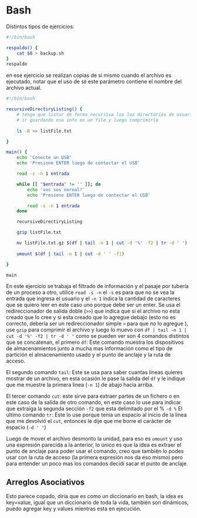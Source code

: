 # Bash

Distintos tipos de ejercicios:
```bash
#!/bin/bash

respaldo() {
	cat $0 > backup.sh
}
respaldo
```
en ese ejercicio se realizan copias de si mismo cuando el archivo es ejecutado,
notar que el uso de `$0` este parámetro contiene el nombre del archivo actual.

```bash
#!/bin/bash

recursiveDirectiryListing() {
	# tengo que listar de forma recursiva los los directorios de usuario
	# ir guardando esa info en un file y luego comprimirlo
	
	ls -R >> listFile.txt

}

main() {
	echo 'Conecte un USB'
	echo 'Presione ENTER luego de contectar el USB'

	read -s -n 1 entrada

	while [[ "$entrada" != '' ]]; do
		echo 'vos sos normal?'
		echo 'Presione ENTER luego de contectar el USB'

		read -s -n 1 entrada
	done

	recursiveDirectiryListing

	gzip listFile.txt

	mv listFile.txt.gz $(df | tail -n 1 | cut -d '%' -f2 | tr -d ' ')
	
	umount $(df | tail -n 1 | cut -d ' ' -f1)

}

main
```

En este ejercicio se trabaja el filtrado de información y el pasaje por tubería de un proceso a otro, utilice `read -s -n` el `-s` es para que no se vea la entrada que ingresa el usuario y el `-n 1` indica la cantidad de caracteres que se quiero leer en este caso uno porque debe ser un enter.
Se usa el redireccionador de salida doble (`>>`) que indica que si el archivo no esta creado que lo cree y si esta creado que lo agregue debajo (esto no es correcto, debería ser un redireccionador simple `>` para que no lo agregue ), use `gzip` para comprimir el archivo y luego lo muevo con `df | tail -n 1 | cut -d '%' -f2 | tr -d ' '` como se pueden ver son 4 comandos distintos que se concatenan, el primero `df`:
	Este comando muestra los dispositivos de almacenamientos junto a mucha mas información como el tipo de partición el almacenamiento usado y el punto de anclaje y la ruta de acceso.

El segundo comando `tail`:
	Este se usa para saber cuantas lineas quieres mostrar de un archivo, en esta ocasión le pase la salida del `df` y le indique que me muestre la primera linea (`-n 1`) de abajo hacia arriba.
	
El tercer comando `cut`:
	este sirve para extraer partes de un fichero o en este caso de la salida de otro comando, en este caso lo use para indicar que extraiga la segunda sección `-f2` que esta delimitado por el % `-d %`
El ultimo comando `tr`:
	Este lo use porque tenia un espacio al inicio de la linea que me devolvió el  `cut`, entonces le dije que me borre el carácter de espacio (`-d ' '`)

Luego de mover el archivo desmonto la unidad, para eso es `umount` y uso una expresión parecida a la anterior, lo único  es que la idea es extraer el punto de anclaje para poder usar el comando, creo que también lo podes usar con la ruta de acceso (la primera expresión nos da eso mismo) pero para entender un poco mas los comandos decidí sacar el punto de anclaje.


## Arreglos Asociativos

Esto parece copado, diría que es como un diccionario en bash, la idea es key=value, igual que un diccionario de toda la vida, también son dinámicos, puedo agregar key y values mientras esta en ejecución.